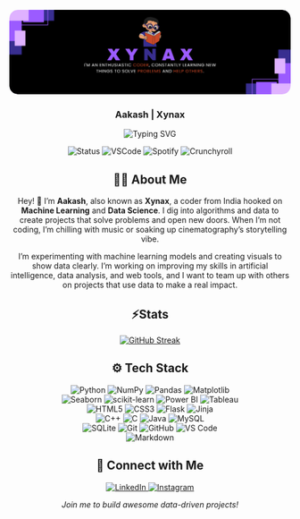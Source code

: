 <p align="center">
    <div style="display: inline-block; border-radius: 15px; overflow: hidden;">
        <img src="./assets/banner.png?v=1" alt="Xynax's Enchanted Realm" style="border-radius: 15px !important; max-width: 100%; box-shadow: 0 4px 16px rgba(124, 58, 237, 0.8), 0 0 8px rgba(124, 58, 237, 0.8); clip-path: inset(0 0 0 0 round 15px); transform: translateZ(0); display: block;"/>
    </div>
</p>

<h3 align="center">Aakash | Xynax</h3>

<p align="center">
    <img src="https://readme-typing-svg.herokuapp.com?font=_&size=26&duration=3000&pause=1000&color=DB1CFF&center=true&vCenter=true&width=480&lines=Building+Machine+Learning+Models;Creating+Data+Visualizations;Coding+Data+Solutions;Advancing+AI+Innovations" alt="Typing SVG" />
</p>

<p align="center">
    <img src="https://api.statusbadges.me/badge/status/697499988636205137" alt="Status" />
    <img src="https://api.statusbadges.me/badge/vscode/697499988636205137" alt="VSCode" />
    <img src="https://api.statusbadges.me/badge/spotify/697499988636205137" alt="Spotify" />
    <img src="https://api.statusbadges.me/badge/crunchyroll/697499988636205137" alt="Crunchyroll" />
</p>

<div align="center">
<h2> 🧑‍💻 About Me</h2>

Hey! 👋 I’m <b>Aakash</b>, also known as <b>Xynax</b>, a coder from India hooked on <b>Machine Learning</b> and <b>Data Science</b>. I dig into algorithms and data to create projects that solve problems and open new doors. When I’m not coding, I’m chilling with music or soaking up cinematography’s storytelling vibe.

I’m experimenting with machine learning models and creating visuals to show data clearly. I’m working on improving my skills in artificial intelligence, data analysis, and web tools, and I want to team up with others on projects that use data to make a real impact.

<h2 align="center">⚡Stats</h2>
<p>
    <a href="https://github.com/XynaxDev/">
        <img src="https://github-readme-streak-stats.herokuapp.com?user=XynaxDev&theme=transparent&hide_border=true&background=0D1117&stroke=DB1CFF&fire=DB1CFF&ring=DB1CFF&currStreakLabel=FFFFFF&sideLabels=FFFFFF&currStreakNum=FFFFFF&dates=FFFFFF&sideNums=FFFFFF" alt="GitHub Streak" />
    </a>
</p>
</div>

<h2 align="center">⚙️ Tech Stack</h2>

<p align="center">
    <img src="https://img.shields.io/badge/Python-3670A0?logo=python&logoColor=ffdd54" alt="Python" height="24" />
    <img src="https://img.shields.io/badge/Numpy-013243?logo=numpy&logoColor=white" alt="NumPy" height="24" />
    <img src="https://img.shields.io/badge/Pandas-150458?logo=pandas&logoColor=white" alt="Pandas" height="24" />
    <img src="https://img.shields.io/badge/Matplotlib-11557C?logo=matplotlib&logoColor=ffffff" alt="Matplotlib" height="24" /><br>
    <img src="https://img.shields.io/badge/Seaborn-3C8DAD?logo=seaborn&logoColor=white" alt="Seaborn" height="24" />
    <img src="https://img.shields.io/badge/Scikit_Learn-F7931E?logo=scikit-learn&logoColor=white" alt="scikit-learn" height="24" />
    <img src="https://img.shields.io/badge/Power_BI-F2C811?logo=power-bi&logoColor=black" alt="Power BI" height="24" />
    <img src="https://img.shields.io/badge/Tableau-E97627?logo=tableau&logoColor=white" alt="Tableau" height="24" /><br>
    <img src="https://img.shields.io/badge/HTML5-E34F26?logo=html5&logoColor=white" alt="HTML5" height="24" />
    <img src="https://img.shields.io/badge/CSS3-1572B6?logo=css3&logoColor=white" alt="CSS3" height="24" />
    <img src="https://img.shields.io/badge/Flask-000000?logo=flask&logoColor=white" alt="Flask" height="24" />
    <img src="https://img.shields.io/badge/Jinja-B41717?logo=jinja&logoColor=white" alt="Jinja" height="24" /><br>
    <img src="https://img.shields.io/badge/C++-00599C?logo=c%2B%2B&logoColor=white" alt="C++" height="24" />
    <img src="https://img.shields.io/badge/C-00599C?logo=c&logoColor=white" alt="C" height="24" />
    <img src="https://img.shields.io/badge/Java-ED8B00?logo=openjdk&logoColor=white" alt="Java" height="24" />
    <img src="https://img.shields.io/badge/MySQL-4479A1?logo=mysql&logoColor=white" alt="MySQL" height="24" /><br>
    <img src="https://img.shields.io/badge/Sqlite-07405e?logo=sqlite&logoColor=white" alt="SQLite" height="24" />
    <img src="https://img.shields.io/badge/Git-F05033?logo=git&logoColor=white" alt="Git" height="24" />
    <img src="https://img.shields.io/badge/GitHub-181717?logo=github&logoColor=white" alt="GitHub" height="24" />
    <img src="https://img.shields.io/badge/Visual_Studio_Code-0078D7?logo=visual-studio-code&logoColor=white" alt="VS Code" height="24" /><br>
    <img src="https://img.shields.io/badge/Markdown-000000?logo=markdown&logoColor=white" alt="Markdown" height="24" />
</p>


<h2 align="center"> 🔗 Connect with Me</h2>

<p align="center">
    <a href="https://www.linkedin.com/in/aakass7/">
        <img src="https://img.icons8.com/fluency/48/linkedin.png" width="38px" alt="LinkedIn" />
    </a>
    <a href="https://www.instagram.com/xynaxhere/">
        <img src="https://img.icons8.com/fluency/48/instagram-new.png" width="38px" alt="Instagram" />
    </a>
</p>

<p align="center">
    <i>Join me to build awesome data-driven projects!</i>
</p>